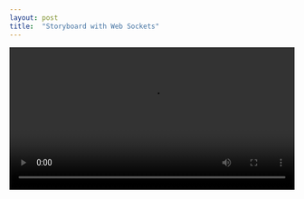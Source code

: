 ```yaml
---
layout: post
title:  "Storyboard with Web Sockets"
---
```


<video controls="" width="100%">
  <source src="https://ncsu-libraries.github.io/iiif-annotation/videos/websockets2.m4v" type="video/mp4">
</video>